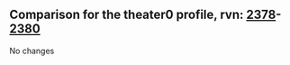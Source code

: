 ## Comparison for the theater0 profile, rvn: [2378](https://github.com/PRO100KatYT/FortniteProfileRevisions/tree/main/profiles/theater0/2378%20theater0.json)-[2380](https://github.com/PRO100KatYT/FortniteProfileRevisions/tree/main/profiles/theater0/2380%20theater0.json)

No changes
